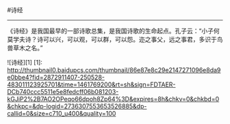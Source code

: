 #诗经

------
《诗经》是我国最早的一部诗歌总集，是我国诗歌的生命起点。孔子云：“小子何莫学夫诗？诗可以兴，可以观，可以群，可以怨。迩之事父，远之事君，多识于鸟兽草木之名。” 


![诗经][1]
[1]: http://thumbnail0.baidupcs.com/thumbnail/86e87e8c29e2147271096e8da9e0bbe4?fid=2872911407-250528-483011123925701&time=1461769200&rt=sh&sign=FDTAER-DCb740ccc5511e5e8fedcff06b081203-kGJiP2%2B7AO2OPeqo66dpoh8Zp64%3D&expires=8h&chkv=0&chkbd=0&chkpc=&dp-logid=2736307553653526885&dp-callid=0&size=c710_u400&quality=100
